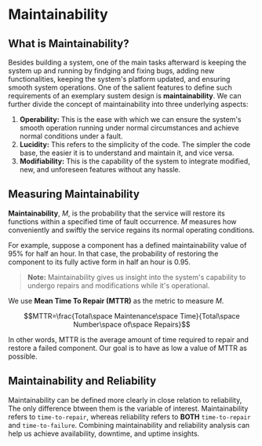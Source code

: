 # Maintainability

## What is Maintainability?

Besides building a system, one of the main tasks afterward is keeping the system up and running by findging and fixing bugs, adding new functionalities, keeping the system's platform updated, and ensuring smooth system operations. One of the salient features to define such requirements of an exemplary sustem design is **maintainability**. We can further divide the concept of maintainability into three underlying aspects:
  1. **Operability:** This is the ease with which we can ensure the system's smooth operation running under normal circumstances and achieve normal conditions under a fault.
  2. **Lucidity:** This refers to the simplicity of the code. The simpler the code base, the easier it is to understand and maintain it, and vice versa.
  3. **Modifiability:** This is the capability of the system to integrate modified, new, and unforeseen features without any hassle.

## Measuring Maintainability

**Maintainability**, $M$, is the probability that the service will restore its functions within a specified time of fault occurrence. $M$ measures how conveniently and swiftly the service regains its normal operating conditions.

For example, suppose a component has a defined maintainability value of 95% for half an hour. In that case, the probability of restoring the component to its fully active form in half an hour is 0.95.

  > **Note:** Maintainability gives us insight into the system's capability to undergo repairs and modifications while it's operational.

We use **Mean Time To Repair (MTTR)** as the metric to measure $M$.

$$MTTR=\frac{Total\space Maintenance\space Time}{Total\space Number\space of\space Repairs}$$

In other words, MTTR is the average amount of time required to repair and restore a failed component. Our goal is to have as low a value of MTTR as possible.

## Maintainability and Reliability

Maintainability can be defined more clearly in close relation to reliability, The only difference btween them is the variable of interest. Maintainability refers to `time-to-repair`, whereas reliability refers to **BOTH** `time-to-repair` and `time-to-failure`. Combining maintainability and reliability analysis can help us achieve availability, downtime, and uptime insights.
